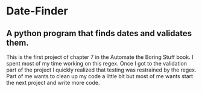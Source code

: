 # Date-Finder
## A python program that finds dates and validates them. 
This is the first project of chapter 7 in the Automate the Boring Stuff book. I spent most of my time working on this regex. Once I got to the validation part of the project I quickly realized that testing was restrained by the regex. Part of me wants to clean up my code a little bit but most of me wants start the next project and write more code.  

